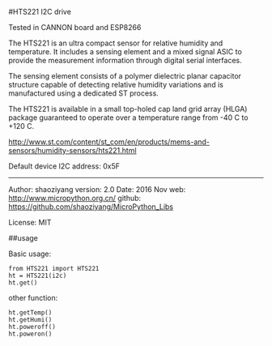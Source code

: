 #HTS221 I2C drive

Tested in CANNON board and ESP8266

The HTS221 is an ultra compact sensor for relative humidity and temperature. It includes a sensing element and a mixed signal ASIC to provide the measurement information through digital serial interfaces.

The sensing element consists of a polymer dielectric planar capacitor structure capable of detecting relative humidity variations and is manufactured using a dedicated ST process.

The HTS221 is available in a small top-holed cap land grid array (HLGA) package guaranteed to operate over a temperature range from -40 C to +120 C.

http://www.st.com/content/st_com/en/products/mems-and-sensors/humidity-sensors/hts221.html

Default device I2C address: 0x5F

-----

Author:  shaoziyang
version: 2.0
Date:    2016 Nov
web:     http://www.micropython.org.cn/
github:  https://github.com/shaoziyang/MicroPython_Libs

License: MIT

##usage

Basic usage:

    from HTS221 import HTS221
    ht = HTS221(i2c)
    ht.get()

other function:

    ht.getTemp()
    ht.getHumi()
    ht.poweroff()
    ht.poweron()

